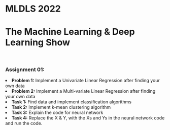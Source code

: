 # MLDLS 2022<br>
<h1>The Machine Learning & Deep Learning Show</h1><br>
<h3>Assignment 01:</h3><li><b>Problem 1:</b> Implement a Univariate Linear Regression after finding your own data  
<li><b>Problem 2:</b> Implement a Multi-variate Linear Regression after finding your own data
<li><b>Task 1:</b> Find data and implement classification algorithms 
<li><b>Task 2:</b> Implement k-mean clustering algorithm
<li><b>Task 3:</b> Explain the code for neural network 
<li><b>Task 4:</b> Replace the X & Y, with the Xs and Ys in the neural network code and run the code.

